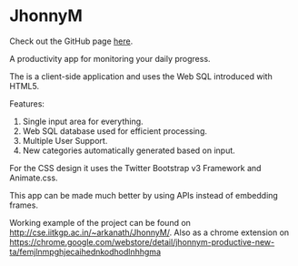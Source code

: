 JhonnyM
=======

Check out the GitHub page [here](http://arkanath.github.io/JhonnyM/).

A productivity app for monitoring your daily progress.

The is a client-side application and uses the Web SQL introduced with HTML5.

Features:

1. Single input area for everything.
2. Web SQL database used for efficient processing.
3. Multiple User Support.
4. New categories automatically generated based on input.

For the CSS design it uses the Twitter Bootstrap v3 Framework and Animate.css.

This app can be made much better by using APIs instead of embedding frames.

Working example of the project can be found on http://cse.iitkgp.ac.in/~arkanath/JhonnyM/.
Also as a chrome extension on https://chrome.google.com/webstore/detail/jhonnym-productive-new-ta/femjlnmpghjecaihednkodhodlnhhgma
